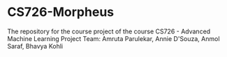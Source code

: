 # CS726-Morpheus
The repository for the course project of the course CS726 - Advanced Machine Learning
Project Team: Amruta Parulekar, Annie D'Souza, Anmol Saraf, Bhavya Kohli
